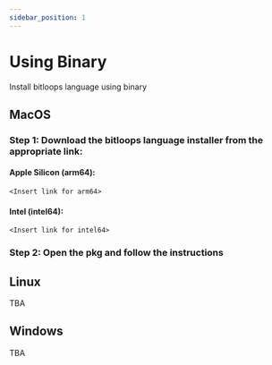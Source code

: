 ```yaml
---
sidebar_position: 1
---
```


# Using Binary
 Install bitloops language using binary

## MacOS

### Step 1: Download the bitloops language installer from the appropriate link:

#### Apple Silicon (arm64):
`<Insert link for arm64>`
#### Intel (intel64):
`<Insert link for intel64>`

### Step 2: Open the pkg and follow the instructions

## Linux
TBA

## Windows
TBA
